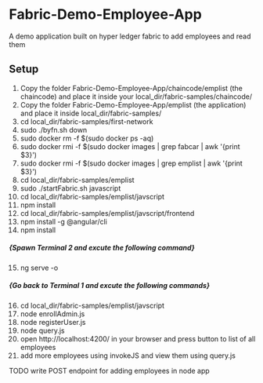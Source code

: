 # Fabric-Demo-Employee-App
A demo application built on hyper ledger fabric to add employees and read them


## Setup
1. Copy the folder Fabric-Demo-Employee-App/chaincode/emplist (the chaincode) and place it inside your local_dir/fabric-samples/chaincode/
2. Copy the folder Fabric-Demo-Employee-App/emplist (the application) and place it inside local_dir/fabric-samples/
3. cd local_dir/fabric-samples/first-network
4. sudo ./byfn.sh down
5. sudo docker rm -f $(sudo docker ps -aq)
6. sudo docker rmi -f $(sudo docker images | grep fabcar | awk '{print $3}')
7. sudo docker rmi -f $(sudo docker images | grep emplist | awk '{print $3}')
8. cd local_dir/fabric-samples/emplist
9. sudo ./startFabric.sh javascript
10. cd local_dir/fabric-samples/emplist/javscript
11. npm install
12. cd local_dir/fabric-samples/emplist/javscript/frontend
13. npm install -g @angular/cli
14. npm install
##### {Spawn Terminal 2 and excute the following command}
15. ng serve -o
##### {Go back to Terminal 1 and excute the following commands}
16. cd local_dir/fabric-samples/emplist/javscript
17. node enrollAdmin.js
18. node registerUser.js
19. node query.js
20. open http://localhost:4200/ in your browser and press button to list of all employees
21. add more employees using invokeJS and view them using query.js

TODO write POST endpoint for adding employees in node app



